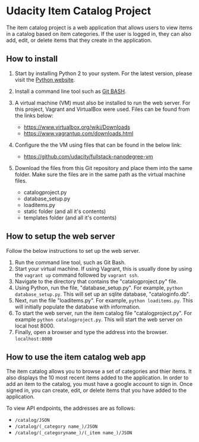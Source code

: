 # Udacity Item Catalog Project
The item catalog project is a web application that allows users to view items in a catalog based on item categories.  If the user is logged in, they can also add, edit, or delete items that they create in the application.


## How to install

1. Start by installing Python 2 to your system.  For the latest version, please visit the [Python website](https://www.python.org/).

2. Install a command line tool such as [Git BASH](https://git-for-windows.github.io/).

3. A virtual machine (VM) must also be installed to run the web server.  For this project, Vagrant and VirtualBox were used.
Files can be found from the links below:
    * https://www.virtualbox.org/wiki/Downloads
    * https://www.vagrantup.com/downloads.html 

4. Configure the the VM using files that can be found in the below link:
    - https://github.com/udacity/fullstack-nanodegree-vm

5. Download the files from this Git repository and place them into the same folder.  Make sure the files are in the same path as the virtual machine files.
    * catalogproject.py
    * database_setup.py
    * loaditems.py
    * static folder (and all it's contents)
    * templates folder (and all it's contents)

## How to setup the web server
Follow the below instructions to set up the web server.
1. Run the command line tool, such as Git Bash.
2. Start your virtual machine.  If using Vagrant, this is usually done by using the `vagrant up` command followed by `vagrant ssh`.
3. Navigate to the directory that contains the "catalogproject.py" file.
4. Using Python, run the file, "database_setup.py".  For example, `python database_setup.py`.  This will set up an sqlite database, "cataloginfo.db".
5. Next, run the file "loaditems.py".  For example, `python loaditems.py`.  This will initially populate the database with information.
6. To start the web server, run the item catalog file "catalogproject.py".  For example `python catalogproject.py`.  This will start the web server on local host 8000.
7. Finally, open a browser and type the address into the browser. `localhost:8000`

## How to use the item catalog web app
The item catalog allows you to browse a set of categories and thier items.  It also displays the 10 most recent items added to the application.
In order to add an item to the catalog, you must have a google account to sign in.  Once signed in, you can create, edit, or delete items that you have added to the application.

To view API endpoints, the addresses are as follows:
   * `/catalog/JSON`
   * `/catalog/(_category name_)/JSON`
   * `/catalog/(_categoryname_)/(_item name_)/JSON`
